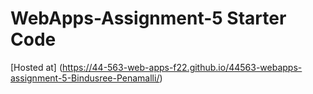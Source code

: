 # WebApps-Assignment-5 Starter Code
[Hosted at] (https://44-563-web-apps-f22.github.io/44563-webapps-assignment-5-Bindusree-Penamalli/)